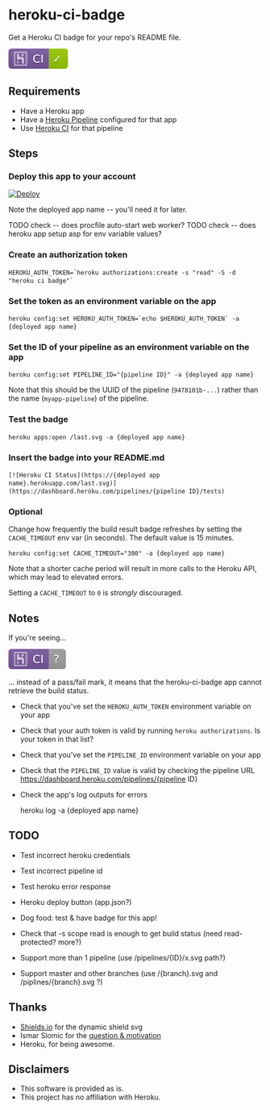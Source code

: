# heroku-ci-badge

Get a Heroku CI badge for your repo's README file.

![example badge](badges/pass.svg)


## Requirements

- Have a Heroku app
- Have a [Heroku Pipeline](https://devcenter.heroku.com/articles/pipelines) configured for that app
- Use [Heroku CI](https://devcenter.heroku.com/articles/heroku-ci) for that pipeline


## Steps

### Deploy this app to your account

[![Deploy](https://www.herokucdn.com/deploy/button.svg)](https://heroku.com/deploy)

Note the deployed app name -- you'll need it for later.

TODO check -- does procfile auto-start web worker?
TODO check -- does heroku app setup asp for env variable values?

### Create an authorization token

    HEROKU_AUTH_TOKEN=`heroku authorizations:create -s "read" -S -d "heroku ci badge"`

### Set the token as an environment variable on the app

    heroku config:set HEROKU_AUTH_TOKEN=`echo $HEROKU_AUTH_TOKEN` -a {deployed app name}

### Set the ID of your pipeline as an environment variable on the app

    heroku config:set PIPELINE_ID="{pipeline ID}" -a {deployed app name}

Note that this should be the UUID of the pipeline (`9478101b-...`) rather than the name (`myapp-pipeline`) of the pipeline.

### Test the badge

    heroku apps:open /last.svg -a {deployed app name}

### Insert the badge into your README.md

    [![Heroku CI Status](https://{deployed app name}.herokuapp.com/last.svg)](https://dashboard.heroku.com/pipelines/{pipeline ID}/tests)

### Optional

Change how frequently the build result badge refreshes by setting the `CACHE_TIMEOUT` env var (in seconds). The default value is 15 minutes.

    heroku config:set CACHE_TIMEOUT="300" -a {deployed app name}

Note that a shorter cache period will result in more calls to the Heroku API, which may lead to elevated errors.

Setting a `CACHE_TIMEOUT` to `0` is _strongly_ discouraged.


## Notes

If you're seeing...

![error badge](badges/error.svg)

... instead of a pass/fail mark, it means that the heroku-ci-badge app cannot retrieve the build status.
- Check that you've set the `HEROKU_AUTH_TOKEN` environment variable on your app
- Check that your auth token is valid by running `heroku authorizations`. Is your token in that list?
- Check that you've set the `PIPELINE_ID` environment variable on your app
- Check that the `PIPELINE_ID` value is valid by checking the pipeline URL https://dashboard.heroku.com/pipelines/{pipeline ID}
- Check the app's log outputs for errors

    heroku log -a {deployed app name}


## TODO

- Test incorrect heroku credentials
- Test incorrect pipeline id
- Test heroku error response

- Heroku deploy button (app.json?)
- Dog food: test & have badge for this app!
- Check that -s scope read is enough to get build status (need read-protected? more?)

- Support more than 1 pipeline (use /pipelines/{ID}/x.svg path?)
- Support master and other branches (use /{branch}.svg and /piplines/{branch}.svg ?)


## Thanks

- [Shields.io](https://shields.io/) for the dynamic shield svg
- Ismar Slomic for the [question & motivation](https://stackoverflow.com/questions/50918181/heroku-ci-status-badge)
- Heroku, for being awesome.


## Disclaimers

- This software is provided as is.
- This project has no affiliation with Heroku.
